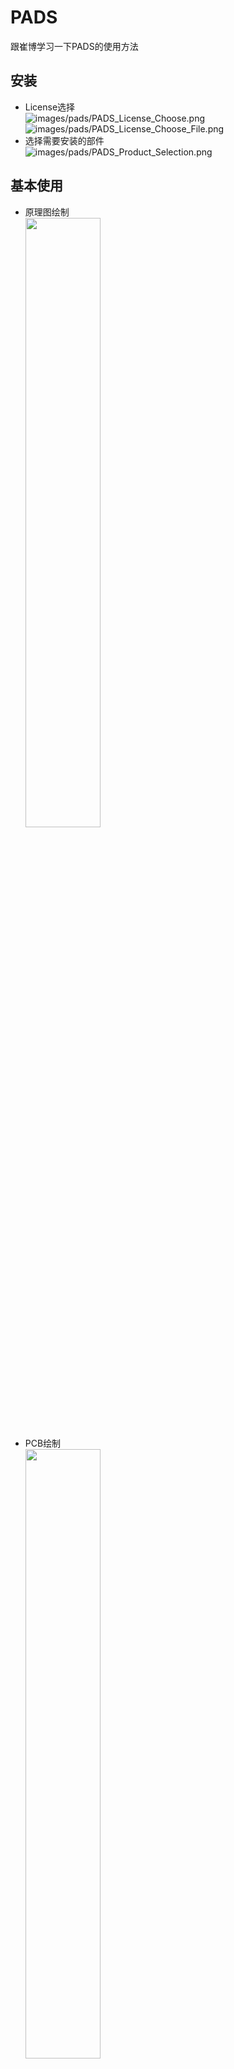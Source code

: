 # PADS

跟崔博学习一下PADS的使用方法

## 安装

* License选择  
  ![images/pads/PADS_License_Choose.png](images/pads/PADS_License_Choose.png)  
  ![images/pads/PADS_License_Choose_File.png](images/pads/PADS_License_Choose_File.png)
* 选择需要安装的部件  
  ![images/pads/PADS_Product_Selection.png](images/pads/PADS_Product_Selection.png)


## 基本使用

* 原理图绘制  
  <img src="images/pads/PADS_Logic.png" width="50%">  
* PCB绘制  
  <img src="images/pads/PADS_Layout_Router.png" width="50%">  
* PCB封装制作  
  <img src="images/pads/PADS_Package.png" width="50%">  


## 原理图绘制

* 工具栏
  * 选择工具，只有选中了对应的类型，才能在工作区选中对应的器件、线等内容  
    ![images/pads/PADS_Logic_SelectTools.png](images/pads/PADS_Logic_SelectTools.png)
  * 编辑工具  
    ![images/pads/PADS_Logic_Edit.png](images/pads/PADS_Logic_Edit.png)
* 编辑元器件
  * 【文件】 --> 【库】 --> 【新建库】  
    这里主要是创建一个库文件；
  * 【工具】 --> 【元器件编辑器】  
    进入元器件编辑界面，如果要返回原理图编辑界面：【文件】 --> 【退出元件编辑器】  
    ![images/pads/PADS_Logic_Part_Edit.png](images/pads/PADS_Logic_Part_Edit.png)
    * 【文件】 --> 【新建】 --> 【元件类型】  
      进入元器件编辑界面，在里面可以编辑元器件，如果要退出元件编辑：【文件】 --> 【返回至元件】  
      ![images/pads/PADS_Logic_Part_Edit_CAE.png](images/pads/PADS_Logic_Part_Edit_CAE.png)
      * PNAME放在这里指示管脚或功能的名字，如A00、D01或VCC。
      * NETNAME放在这里指示当在原理图中显示时的网络名字标记。
      * \#E放在这里指示管脚号码。
      * TYP和SWP放在这里指示管脚类型(Pin Type)和门交换值(Gate Swap Values)。
      * 管脚类型(Pin Types)和门可交换(Gate Swap)的值仅仅显示在CAE封装(CAE Decal)编辑器中，而在原理图中不显示。
      * **\#1/\#2/\#3...：可以认为是原理图引脚编号和封装引脚编号的关系，一般按顺序对应，没处理好，原理图转PCB会出问题；**
  * 放置元器件  
    ![images/pads/PADS_Logic_Part_Edit_CAE_Place.png](images/pads/PADS_Logic_Part_Edit_CAE_Place.png)
* 将库加入库引用，如果没有加入库管理的库是引用不到的，尤其注意封装库的引用添加  
  ![images/pads/PADS_libs_manager.png](images/pads/PADS_libs_manager.png)


## 原理图转PCB

* 打开layout  
  ![images/pads/PADS_Layout_Transfer.png](images/pads/PADS_Layout_Transfer.png)
* 发送网络表，同步ECO到PCB  
  ![images/pads/PADS_Layout_Transfer_flow.png](images/pads/PADS_Layout_Transfer_flow.png)
* 最终结果  
  ![images/pads/PADS_Layout_Transfer_Show.png](images/pads/PADS_Layout_Transfer_Show.png)


## PCB绘制

* 使用方法参考原理图绘制；
* 封装制作流程和元器件制作类似，连界面都类似；
  * 除了上面基本的封装制作外，还提供了特殊的封装制作方法：**IPC-7351**  
    ![images/pads/PADS_IPC-7351.png](images/pads/PADS_IPC-7351.png)
* 布线规则
  * 【设置】 --> 【设计规则】 -->  【层次化】 --> 【默认】 --> 【安全间距】 --> 【线宽】/【安全间距】
* 层颜色：习惯了顶层红色，背面蓝色
  * 【设置】 --> 【显示颜色】
* 其他设置
  * 【工具】 --> 【选项】

